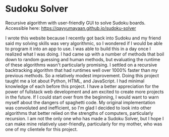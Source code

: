 # Sudoku Solver
Recursive algorithm with user-friendly GUI to solve Sudoku boards. 
Accessible here: 
https://qayyumayaan.github.io/sudoku-solver

I wrote this website because I recently got back into Sudoku and my friend said my solving skills was very algorithmic, so I wondered if I would be able to program it into an app to use. I was able to build this in a day once I realized what I was doing. I had came up with a number of methods that boil down to random guessing and human methods, but evaluating the runtime of these algorithms wasn't particularly promising. I settled on a recursive backtracking algorithm that had runtimes well over 1000% faster than my previous methods. So a relatively modest improvement. 
Doing this project taught me a lot about Python, HTML, and JavaScript. I had minimal knowledge of each before this project. I have a better appreciation for the power of fullstack web development and am excited to create more projects in the future. 
If I could start over from the beginning, I would want to warn myself about the dangers of spaghetti code. My original implementation was convoluted and inefficient, so I'm glad I decided to look into other algorithms that better relied on the strengths of computers, particularly recursion.
I am not the only one who has made a Sudoku Solver, but I hope I can make mine relatively user-friendly, particularly for my mother, who was one of my clientele for this project. 
